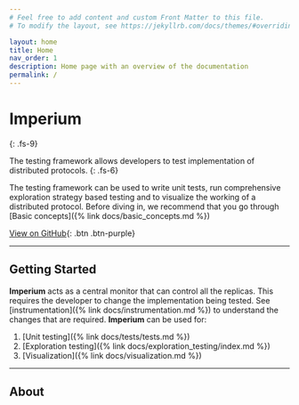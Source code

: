 ```yaml
---
# Feel free to add content and custom Front Matter to this file.
# To modify the layout, see https://jekyllrb.com/docs/themes/#overriding-theme-defaults

layout: home
title: Home
nav_order: 1
description: Home page with an overview of the documentation
permalink: /
---
```


# Imperium
{: .fs-9}

The testing framework allows developers to test implementation of distributed protocols.
{: .fs-6}

The testing framework can be used to write unit tests, run comprehensive exploration strategy based testing and to visualize the working of a distributed protocol. Before diving in, we recommend that you go through [Basic concepts]({% link docs/basic_concepts.md %})

[View on GitHub](https://github.com/ds-test-framework/scheduler){: .btn .btn-purple}

---

## Getting Started

**Imperium** acts as a central monitor that can control all the replicas. This requires the developer to change the implementation being tested. See [instrumentation]({% link docs/instrumentation.md %}) to understand the changes that are required. **Imperium** can be used for:

1. [Unit testing]({% link docs/tests/tests.md %})
2. [Exploration testing]({% link docs/exploration_testing/index.md %})
3. [Visualization]({% link docs/visualization.md %})

---

## About
